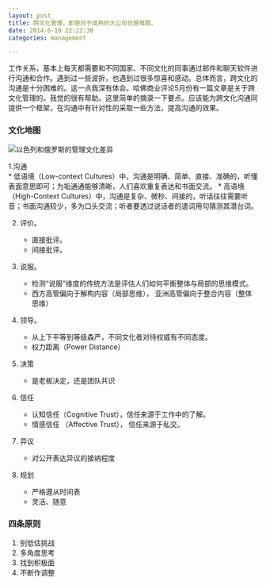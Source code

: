 ```yaml
---
layout: post
title: 跨文化管理，即使对于成熟的大公司也是难题。
date: 2014-6-10 22:22:30
categories: management

---
```


工作关系，基本上每天都需要和不同国家、不同文化的同事通过邮件和聊天软件进行沟通和合作。遇到过一些波折，也遇到过很多惊喜和感动。总体而言，跨文化的沟通是十分困难的。这一点我深有体会。哈佛商业评论5月份有一篇文章是关于跨文化管理的。我觉的很有帮助。这里简单的摘录一下要点。应该能为跨文化沟通同提供一个框架，在沟通中有针对性的采取一些方法，提高沟通的效果。

### 文化地图

![以色列和俄罗斯的管理文化差异](file:///Users/developer/Documents/trunk/jekyll_blog/xingjianpan.github.io/_posts/culture.jpg)

1.沟通	
	* 低语境（Low-context Cultures）中，沟通是明确、简单、直接、准确的，听懂表面意思即可；为垢通通能够清晰，人们喜欢重复表达和书面交流。
	* 高语境（High-Context Cultures）中，沟通是复杂、微秒、间接的，听话往往需要听音；书面沟通较少，多为口头交流；听者要透过说话者的遣词用句猜测其潜台词。
	
2. 评价。
	* 直接批评。
	* 间接批评。
	
3. 说服。
	* 检测“说服”维度的传统方法是评估人们如何平衡整体与局部的思维模式。
	* 西方高管偏向于解构内容（局部思维）， 亚洲高管偏向于整合内容（整体思维）

4. 领导。	
	* 从上下平等到等级森严，不同文化者对待权威有不同态度。
	* 权力距离（Power Distance）
5. 决策
	* 是老板决定，还是团队共识
6. 信任
	* 认知信任（Cognitive Trust），信任来源于工作中的了解。
	* 情感信任 （Affective Trust）， 信任来源于私交。
7. 异议
	* 对公开表达异议的接纳程度
8. 规划
	* 严格遵从时间表
	* 灵活、随意


### 四条原则
1. 别低估挑战
2. 多角度思考
3. 找到积极面
4. 不断作调整